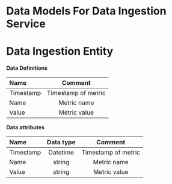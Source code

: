 # Data Models For Data Ingestion Service

# Data Ingestion Entity

**Data Definitions**

| Name |  Comment| 
|:-----|:--------:|
| Timestamp   | Timestamp of metric  |
| Name   | Metric name |
| Value   | Metric value |

**Data attributes**

| Name |  Data type| Comment
|:-----|:--------:|:--------:|
| Timestamp | Datetime | Timestamp of metric  |
| Name   |string| Metric name |
| Value   |string| Metric value |